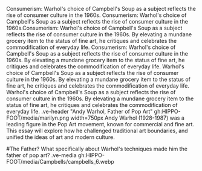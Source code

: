  Consumerism: Warhol's choice of Campbell's Soup as a subject reflects the rise of consumer culture in the 1960s. Consumerism: Warhol's choice of Campbell's Soup as a subject reflects the rise of consumer culture in the 1960s.Consumerism: Warhol's choice of Campbell's Soup as a subject reflects the rise of consumer culture in the 1960s. By elevating a mundane grocery item to the status of fine art, he critiques and celebrates the commodification of everyday life.
Consumerism: Warhol's choice of Campbell's Soup as a subject reflects the rise of consumer culture in the 1960s. By elevating a mundane grocery item to the status of fine art, he critiques and celebrates the commodification of everyday life.
Warhol's choice of Campbell's Soup as a subject reflects the rise of consumer culture in the 1960s. By elevating a mundane grocery item to the status of fine art, he critiques and celebrates the commodification of everyday life.
Warhol's choice of Campbell's Soup as a subject reflects the rise of consumer culture in the 1960s. By elevating a mundane grocery item to the status of fine art, he critiques and celebrates the commodification of everyday life.
.ve-header "Andy Warhol, Father of Pop Art" gh:HIPPO-FOOT/media/marilyn.png width=750px
Andy Warhol (1928-1987) was a leading figure in the Pop Art movement, known for commercial and fine art. This essay will explore how he challenged traditional art boundaries, and unified the ideas of art and modern culture. 



#The Father?
What specifically about Warhol's techniques made him the father of pop art?
.ve-media gh:HIPPO-FOOT/media/Campbells/campbells_6.webp

